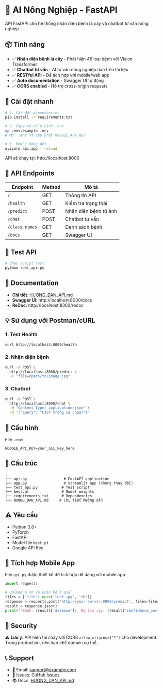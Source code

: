 # 🌿 AI Nông Nghiệp - FastAPI

API FastAPI cho hệ thống nhận diện bệnh lá cây và chatbot tư vấn nông nghiệp.

## 📦 Tính năng

- ✅ **Nhận diện bệnh lá cây** - Phát hiện 46 loại bệnh với Vision Transformer
- ✅ **Chatbot tư vấn** - AI tư vấn nông nghiệp dựa trên tài liệu
- ✅ **RESTful API** - Dễ tích hợp với mobile/web app
- ✅ **Auto documentation** - Swagger UI tự động
- ✅ **CORS enabled** - Hỗ trợ cross-origin requests

## 🚀 Cài đặt nhanh

```bash
# 1. Cài đặt dependencies
pip install -r requirements.txt

# 2. Copy và cấu hình .env
cp .env.example .env
# Mở .env và cập nhật GOOGLE_API_KEY

# 3. Khởi động API
uvicorn api:app --reload
```

API sẽ chạy tại: http://localhost:8000

## 📝 API Endpoints

| Endpoint | Method | Mô tả |
|----------|--------|-------|
| `/` | GET | Thông tin API |
| `/health` | GET | Kiểm tra trạng thái |
| `/predict` | POST | Nhận diện bệnh từ ảnh |
| `/chat` | POST | Chatbot tư vấn |
| `/class-names` | GET | Danh sách bệnh |
| `/docs` | GET | Swagger UI |

## 🧪 Test API

```bash
# Chạy script test
python test_api.py
```

## 📖 Documentation

- **Chi tiết**: [HUONG_DAN_API.md](HUONG_DAN_API.md)
- **Swagger UI**: http://localhost:8000/docs
- **ReDoc**: http://localhost:8000/redoc

## 💡 Sử dụng với Postman/cURL

### 1. Test Health
```bash
curl http://localhost:8000/health
```

### 2. Nhận diện bệnh
```bash
curl -X POST \
  http://localhost:8000/predict \
  -F "file=@path/to/image.jpg"
```

### 3. Chatbot
```bash
curl -X POST \
  http://localhost:8000/chat \
  -H "Content-Type: application/json" \
  -d '{"query": "Cách trồng cà chua?"}'
```

## 🔧 Cấu hình

File `.env`:
```
GOOGLE_API_KEY=your_api_key_here
```

## 📂 Cấu trúc

```
.
├── api.py                 # FastAPI application
├── app.py                 # Streamlit app (không thay đổi)
├── test_api.py           # Test script
├── best.pt               # Model weights
├── requirements.txt      # Dependencies
└── HUONG_DAN_API.md     # Chi tiết hướng dẫn
```

## ⚠️ Yêu cầu

- Python 3.8+
- PyTorch
- FastAPI
- Model file `best.pt`
- Google API Key

## 🎯 Tích hợp Mobile App

File `api.py` được thiết kế để tích hợp dễ dàng với mobile app:

```python
import requests

# Upload ảnh và nhận kết quả
files = {'file': open('leaf.jpg', 'rb')}
response = requests.post('http://your-server:8000/predict', files=files)
result = response.json()
print(f"Bệnh: {result['disease']}, Độ tin cậy: {result['confidence_percent']}")
```

## 🔐 Security

⚠️ **Lưu ý**: API hiện tại chạy với CORS `allow_origins=["*"]` cho development. Trong production, nên hạn chế domain cụ thể.

## 📞 Support

- 📧 Email: support@example.com
- 🐛 Issues: GitHub Issues
- 📚 Docs: [HUONG_DAN_API.md](HUONG_DAN_API.md)

